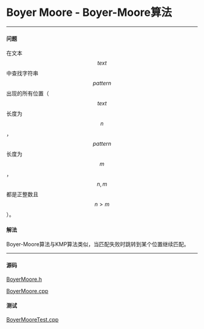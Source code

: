<script type="text/javascript" src="https://cdnjs.cloudflare.com/ajax/libs/mathjax/2.7.1/MathJax.js?config=TeX-AMS-MML_HTMLorMML"></script>

# Boyer Moore - Boyer-Moore算法

--------

#### 问题

在文本$$ text $$中查找字符串$$ pattern $$出现的所有位置（$$ text $$长度为$$ n $$，$$ pattern $$长度为$$ m $$，$$ n, m $$都是正整数且$$ n \gt m $$）。

#### 解法

Boyer-Moore算法与KMP算法类似，当匹配失败时跳转到某个位置继续匹配。

--------

#### 源码

[BoyerMoore.h](https://github.com/linrongbin16/Way-to-Algorithm/blob/master/src/TextMatch/BoyerMoore.h)

[BoyerMoore.cpp](https://github.com/linrongbin16/Way-to-Algorithm/blob/master/src/TextMatch/BoyerMoore.cpp)

#### 测试

[BoyerMooreTest.cpp](https://github.com/linrongbin16/Way-to-Algorithm/blob/master/src/TextMatch/BoyerMooreTest.cpp)
